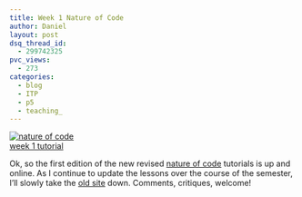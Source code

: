 ```yaml
---
title: Week 1 Nature of Code
author: Daniel
layout: post
dsq_thread_id:
  - 299742325
pvc_views:
  - 273
categories:
  - blog
  - ITP
  - p5
  - teaching_
---
```

<p><a href="http://shiffman.net/teaching/the-nature-of-code/week-1/"><img src="http://shiffman.net/itp/classes/nature/week01_s06/noc1.jpg" alt="nature of code"/></a><br />
<a href="http://shiffman.net/teaching/the-nature-of-code/week-1/">week 1 tutorial</a></p>
<p>Ok, so the first edition of the new revised <a href="http://shiffman.net/teaching/the-nature-of-code">nature of code</a> tutorials is up and online.  As I continue to update the lessons over the course of the semester, I&#8217;ll slowly take the <a href="http://shiffman.net/itp/classes/nature/">old site</a> down.  Comments, critiques, welcome!</p>
